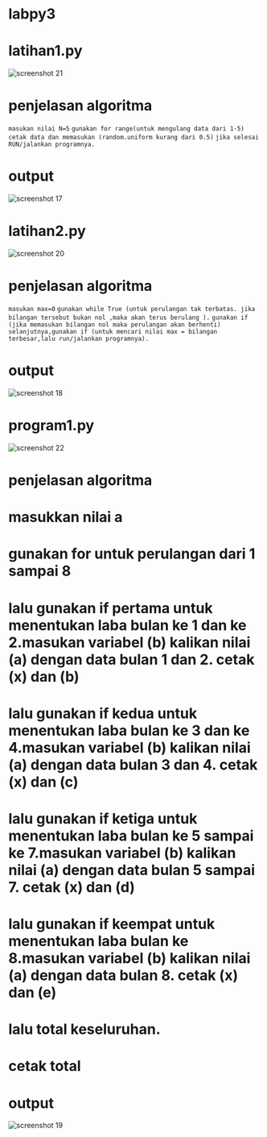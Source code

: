

# labpy3
# latihan1.py
![screenshot 21](https://user-images.githubusercontent.com/46736749/52955727-027d1500-33c0-11e9-959e-9a0872e220df.png)
# penjelasan algoritma
```masukan nilai N=5```
```gunakan for range(untuk mengulang data dari 1-5)```
```cetak data dan memasukan (random.uniform kurang dari 0.5)```
```jika selesai RUN/jalankan programnya.``` 
 # output
![screenshot 17](https://user-images.githubusercontent.com/46736749/52931178-06884300-337e-11e9-9167-35eefc90bd7a.png)

# latihan2.py
![screenshot 20](https://user-images.githubusercontent.com/46736749/52955748-13c62180-33c0-11e9-955a-74dab1d1e1a7.png)
# penjelasan algoritma
```masukan max=0```
```gunakan while True (untuk perulangan tak terbatas. jika bilangan tersebut bukan nol ,maka akan terus berulang ).```
```gunakan if (jika memasukan bilangan nol maka perulangan akan berhenti)```
```selanjutnya,gunakan if (untuk mencari nilai max = bilangan terbesar,lalu run/jalankan programnya).```
 # output
![screenshot 18](https://user-images.githubusercontent.com/46736749/52931229-3b949580-337e-11e9-9631-2826f615c2e1.png)

# program1.py
![screenshot 22](https://user-images.githubusercontent.com/46736749/52955733-0a3cb980-33c0-11e9-9658-f5e3c3ec466c.png)
# penjelasan algoritma
# masukkan nilai a 
# gunakan for untuk perulangan dari 1 sampai 8
# lalu gunakan if pertama untuk menentukan laba bulan ke 1 dan ke 2.masukan variabel (b) kalikan nilai (a) dengan data bulan 1 dan 2. cetak (x) dan (b)
# lalu gunakan if kedua untuk menentukan laba bulan ke 3 dan ke 4.masukan variabel (b) kalikan nilai (a) dengan data bulan 3 dan 4. cetak (x) dan (c)
# lalu gunakan if ketiga untuk menentukan laba bulan ke 5 sampai ke 7.masukan variabel (b) kalikan nilai (a) dengan data bulan 5 sampai 7. cetak (x) dan (d)
# lalu gunakan if keempat untuk menentukan laba bulan ke 8.masukan variabel (b) kalikan nilai (a) dengan data bulan 8. cetak (x) dan (e)
# lalu total keseluruhan.
# cetak total
# output
![screenshot 19](https://user-images.githubusercontent.com/46736749/52931256-57983700-337e-11e9-8745-99c7acb374ae.png)
